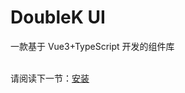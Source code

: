 # DoubleK UI

一款基于 Vue3+TypeScript 开发的组件库

<br>
请阅读下一节：<a href='/guild/foundation/installation'>安装</a>